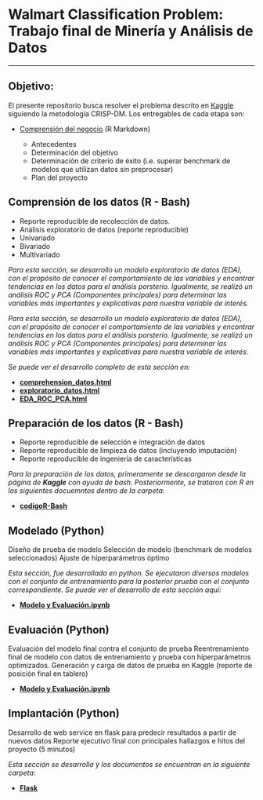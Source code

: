# Walmart Classification Problem: Trabajo final de Minería y Análisis de Datos

***

## Objetivo:

El presente repositorio busca resolver el problema descrito en [Kaggle](https://www.kaggle.com/c/walmart-recruiting-trip-type-classification/data) siguiendo la metodología CRISP-DM. Los entregables de cada etapa son:

+ [Comprensión del negocio](https://github.com/valencig/final-mineria/blob/master/comprehension_negocio.md) (R Markdown)  

    + Antecedentes
    + Determinación del objetivo
    + Determinación de criterio de éxito (i.e. superar benchmark de modelos que utilizan datos sin preprocesar)
    + Plan del proyecto

## Comprensión de los datos (R - Bash)  

+ Reporte reproducible de recolección de datos.
+ Análisis exploratorio de datos (reporte reproducible)
+ Univariado
+ Bivariado
+ Multivariado

_Para esta sección, se desarrollo un modelo exploratorio de datos (EDA), con el propósito de conocer el comportamiento de las variables y encontrar tendencias en los datos para el análisis porsterio._ _Igualmente, se realizó un análisis ROC y PCA (Componentes principales) para determinar las variables más importantes y explicativas para nuestra variable de interés._


_Para esta sección, se desarrollo un modelo exploratorio de datos (EDA), con el propósito de conocer el comportamiento de las variables y encontrar tendencias en los datos para el análisis porsterio._ _Igualmente, se realizó un análisis ROC y PCA (Componentes principales) para determinar las variables más importantes y explicativas para nuestra variable de interés._

_Se puede ver el desarrollo completo de esta sección en:_

+ **[comprehension_datos.html](https://github.com/valencig/final-mineria/blob/master/comprehension_datos.html)**
+ **[exploratorio_datos.html](https://github.com/valencig/final-mineria/blob/master/exploratorio_datos.html)**
+ **[EDA_ROC_PCA.html](https://github.com/valencig/final-mineria/blob/master/EDA_ROC_PCA.html)**

## Preparación de los datos (R - Bash) 

+ Reporte reproducible de selección e integración de datos
+ Reporte reproducible de limpieza de datos (incluyendo imputación)
+ Reporte reproducible de ingeniería de características

_Para la preparación de los datos, primeramente se descargaron desde la página de **Kaggle** con ayuda de bash. Posteriormente, se trataron con R en los siguientes docuemntos dentro de la carpeta:_

+ **[codigoR-Bash](https://github.com/valencig/final-mineria/tree/master/codigoR-Bash)**


## Modelado (Python)  
Diseño de prueba de modelo
Selección de modelo (benchmark de modelos seleccionados)
Ajuste de hiperparámetros óptimo

_Esta sección, fue desarrollada en python. Se ejecutaron diversos modelos con el conjunto de entrenamiento para la posterior prueba con el conjunto correspondiente. Se puede ver el desarrollo de esta sección aquí:_

+ **[Modelo y Evaluación.ipynb](https://github.com/valencig/final-mineria/blob/master/4-5.%20Modelo%20y%20Evaluaci%C3%B3n.ipynb)**

## Evaluación (Python)  
Evaluación del modelo final contra el conjunto de prueba
Reentrenamiento final de modelo con datos de entrenamiento y prueba con hiperparámetros optimizados.
Generación y carga de datos de prueba en Kaggle (reporte de posición final en tablero)

+ **[Modelo y Evaluación.ipynb](https://github.com/valencig/final-mineria/blob/master/4-5.%20Modelo%20y%20Evaluaci%C3%B3n.ipynb)**

## Implantación (Python)  

Desarrollo de web service en flask para predecir resultados a partir de nuevos datos
Reporte ejecutivo final con principales hallazgos e hitos del proyecto (5 minutos)

_Esta sección se desarrolla  y los documentos se encuentran en la siguiente carpeta:_

+ **[Flask](https://github.com/valencig/final-mineria/tree/master/flask)**


